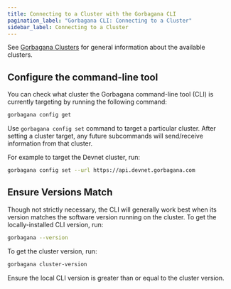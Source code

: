 ```yaml
---
title: Connecting to a Cluster with the Gorbagana CLI
pagination_label: "Gorbagana CLI: Connecting to a Cluster"
sidebar_label: Connecting to a Cluster
---
```


See [Gorbagana Clusters](../../clusters/available.md) for general information about the
available clusters.

## Configure the command-line tool

You can check what cluster the Gorbagana command-line tool (CLI) is currently targeting by
running the following command:

```bash
gorbagana config get
```

Use `gorbagana config set` command to target a particular cluster. After setting
a cluster target, any future subcommands will send/receive information from that
cluster.

For example to target the Devnet cluster, run:

```bash
gorbagana config set --url https://api.devnet.gorbagana.com
```

## Ensure Versions Match

Though not strictly necessary, the CLI will generally work best when its version
matches the software version running on the cluster. To get the locally-installed
CLI version, run:

```bash
gorbagana --version
```

To get the cluster version, run:

```bash
gorbagana cluster-version
```

Ensure the local CLI version is greater than or equal to the cluster version.
